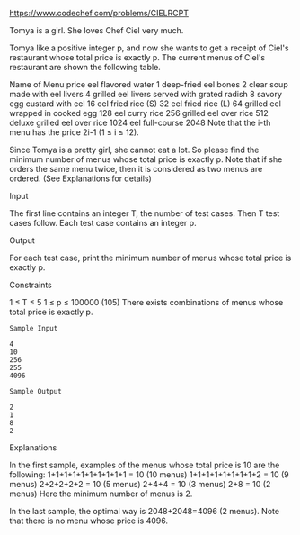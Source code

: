 https://www.codechef.com/problems/CIELRCPT

Tomya is a girl. She loves Chef Ciel very much.

Tomya like a positive integer p, and now she wants to get a receipt of Ciel's restaurant whose total price is exactly p. The current menus of Ciel's restaurant are shown the following table.

Name of Menu	price
eel flavored water	1
deep-fried eel bones	2
clear soup made with eel livers	4
grilled eel livers served with grated radish	8
savory egg custard with eel	16
eel fried rice (S)	32
eel fried rice (L)	64
grilled eel wrapped in cooked egg	128
eel curry rice	256
grilled eel over rice	512
deluxe grilled eel over rice	1024
eel full-course	2048
Note that the i-th menu has the price 2i-1 (1 ≤ i ≤ 12).

Since Tomya is a pretty girl, she cannot eat a lot. So please find the minimum number of menus whose total price is exactly p. Note that if she orders the same menu twice, then it is considered as two menus are ordered. (See Explanations for details)

Input

The first line contains an integer T, the number of test cases. Then T test cases follow. Each test case contains an integer p.

Output

For each test case, print the minimum number of menus whose total price is exactly p.

Constraints

1 ≤ T ≤ 5
1 ≤ p ≤ 100000 (105)
There exists combinations of menus whose total price is exactly p.
```
Sample Input

4
10
256
255
4096

Sample Output

2
1
8
2
```
Explanations

In the first sample, examples of the menus whose total price is 10 are the following:
1+1+1+1+1+1+1+1+1+1 = 10 (10 menus)
1+1+1+1+1+1+1+1+2 = 10 (9 menus)
2+2+2+2+2 = 10 (5 menus)
2+4+4 = 10 (3 menus)
2+8 = 10 (2 menus)
Here the minimum number of menus is 2.

In the last sample, the optimal way is 2048+2048=4096 (2 menus). Note that there is no menu whose price is 4096.

